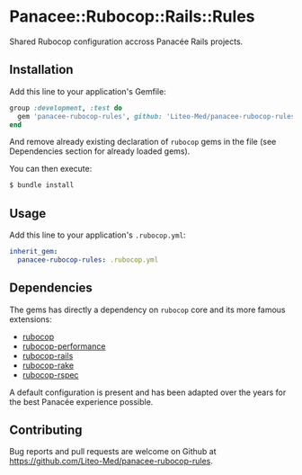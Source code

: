 # Panacee::Rubocop::Rails::Rules

Shared Rubocop configuration accross Panacée Rails projects.

## Installation

Add this line to your application's Gemfile:

```ruby
group :development, :test do
  gem 'panacee-rubocop-rules', github: 'Liteo-Med/panacee-rubocop-rules'
end
```

And remove already existing declaration of `rubocop` gems in the file (see Dependencies section
for already loaded gems).

You can then execute:

```bash
$ bundle install
```

## Usage

Add this line to your application's `.rubocop.yml`:

```yml
inherit_gem:
  panacee-rubocop-rules: .rubocop.yml
```

## Dependencies

The gems has directly a dependency on `rubocop` core and its more famous extensions:

- [rubocop](https://github.com/rubocop/rubocop)
- [rubocop-performance](https://github.com/rubocop/rubocop-performance)
- [rubocop-rails](https://github.com/rubocop/rubocop-rails)
- [rubocop-rake](https://github.com/rubocop/rubocop-rake)
- [rubocop-rspec](https://github.com/rubocop/rubocop-rspec)

A default configuration is present and has been adapted over the years for the best Panacée experience possible.


## Contributing

Bug reports and pull requests are welcome on Github at https://github.com/Liteo-Med/panacee-rubocop-rules.
